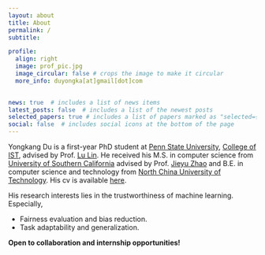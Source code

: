 ```yaml
---
layout: about
title: About
permalink: /
subtitle: 

profile:
  align: right
  image: prof_pic.jpg
  image_circular: false # crops the image to make it circular
  more_info: duyongka[at]gmail[dot]com
    

news: true  # includes a list of news items
latest_posts: false  # includes a list of the newest posts
selected_papers: true # includes a list of papers marked as "selected={true}"
social: false  # includes social icons at the bottom of the page
---
```


Yongkang Du is a first-year PhD student at [Penn State University](https://www.psu.edu/), [College of IST](https://ist.psu.edu/), advised by Prof. [Lu Lin](https://louise-lulin.github.io/). He received his M.S. in computer science from [University of Southern California](https://www.usc.edu/) advised by Prof. [Jieyu Zhao](https://jyzhao.net/index.html) and B.E. in computer science and technology from [North China University of Technology](https://en.ncut.edu.cn/). His cv is available [here](../assets/pdf/cv_yongkang.pdf).

His research interests lies in the trustworthiness of machine learning. Especially,

- Fairness evaluation and bias reduction.
- Task adaptability and generalization.

**Open to collaboration and internship opportunities!**
